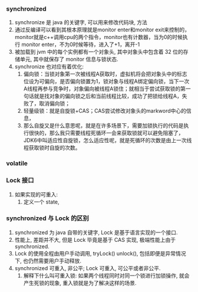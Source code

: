 ### synchronized
1. synchronize 是 java 的关键字, 可以用来修改代码块, 方法
2. 通过反编译可以看到其根本原理就是monitor enter和monitor exit来控制的，monitor就是c++调用cpu的两个指令，monitor也有计数器，当为0的时候执行 monitor enter，不为0时候等待，进入了+1，离开-1
3. 被加载到 jvm 中的每个实例都有一个对象头, 其中对象头中包含着 32 位的存储单元, 其中就保存了 monitor 信息与锁状态.
4. synchronize 也对应有着优化:
   1. 偏向锁：当锁对象第一次被线程A获取时，虚拟机将会把对象头中的标志位设为可偏向，是否偏向锁置为1，锁对象与线程A绑定偏向锁，当下一次A线程再参与竞争时，对象偏向被线程A锁住；就相当于尝试获取锁的第一句话就是找对象的偏向锁之后和当前线程比较，成功了把锁给线程A，失败了，取消偏向锁；
   2. 轻量级锁：就是自旋锁+CAS；CAS尝试修改对象头的markword中心的信息，
   3. 那么自旋又是什么意思呢，就是在许多场景下，需要加锁执行的代码是执行很快的，那么我只需要线程死循环一会来获取锁就可以避免阻塞了，JDK6中叫适应性自旋锁，怎么适应性呢，就是死循环的次数是由上一次线程获取锁时自旋的次数。
### volatile
### Lock 接口
1. 如果实现的可重入:
   1. 定义一个 state, 
### synchronized 与 Lock 的区别
1. synchronized 为 java 自带的关键字, Lock 是基于语言实现的一个接口.
2. 性能上, 差距并不大, 但是 Lock 毕竟是基于 CAS 实现, 极端性能上由于 synchronized.
3. Lock 的使用全程由用户手动调用, tryLock() unlock(), 包括即便是异常情况下, 也仍然需要用户手动释放.
4. synchronized 可重入, 非公平; Lock 可重入, 可公平或者非公平.
   1. 解释下什么叫可重入锁: 如果两个线程同时对同一个锁进行加锁操作, 就会产生死锁的现象, 重入锁就是为了解决这样的场景. 